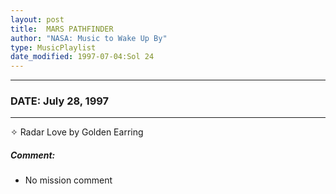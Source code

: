 ```yaml
---
layout: post
title:  MARS PATHFINDER
author: "NASA: Music to Wake Up By"
type: MusicPlaylist
date_modified: 1997-07-04:Sol 24
---
```


----
### DATE: July 28, 1997
----
✧ Radar Love by Golden Earring

##### Comment:
* No mission comment
